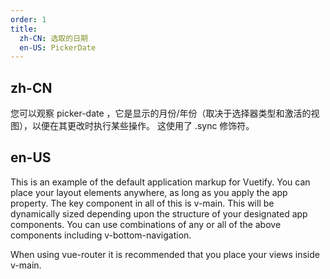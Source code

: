 ```yaml
---
order: 1
title:
  zh-CN: 选取的日期
  en-US: PickerDate
---
```


## zh-CN

您可以观察 picker-date ，它是显示的月份/年份（取决于选择器类型和激活的视图），以便在其更改时执行某些操作。 这使用了 .sync 修饰符。

## en-US

This is an example of the default application markup for Vuetify. You can place your layout elements anywhere, as long as you apply the app property. The key component in all of this is v-main. This will be dynamically sized depending upon the structure of your designated app components. You can use combinations of any or all of the above components including v-bottom-navigation.

When using vue-router it is recommended that you place your views inside v-main.
